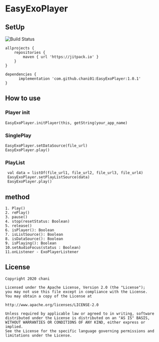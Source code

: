 # EasyExoPlayer

## SetUp
![Build Status](https://img.shields.io/badge/download-1.0.1-green.svg)

```
allprojects {
	repositories {
		maven { url 'https://jitpack.io' }
	}
}
```

```
dependencies {
      implementation 'com.github.chani01:EasyExoPlayer:1.0.1'
}
```

## How to use
### Player init
```
EasyExoPlayer.initPlayer(this, getString(your_app_name)
```

### SinglePlay
```
EasyExoPlayer.setDataSource(file_url)
EasyExoPlayer.play()
```

### PlayList
```
 val data = listOf(file_url1, file_url2, file_url3, file_url4)
 EasyExoPlayer.setPlayListSource(data)
 EasyExoPlayer.play()
```

## method
```
1. Play()
2. rePlay()
3. pause()
4. stop(resetStatus: Boolean) 
5. release()
6. isPlayer(): Boolean
7. isListSource(): Boolean
8. isDataSource(): Boolean
9. isPlaying(): Boolean
10.setAudioFocus(status : Boolean)
11.onListener - ExoPlayerListener
```

## License
```
Copyright 2020 chani

Licensed under the Apache License, Version 2.0 (the "License");
you may not use this file except in compliance with the License.
You may obtain a copy of the License at

http://www.apache.org/licenses/LICENSE-2.0

Unless required by applicable law or agreed to in writing, software
distributed under the License is distributed on an "AS IS" BASIS,
WITHOUT WARRANTIES OR CONDITIONS OF ANY KIND, either express or implied.
See the License for the specific language governing permissions and
limitations under the License.
```
